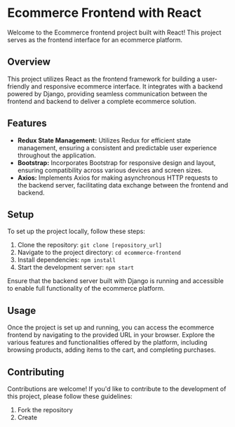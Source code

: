 # Ecommerce Frontend with React

Welcome to the Ecommerce frontend project built with React! This project serves as the frontend interface for an ecommerce platform.

## Overview

This project utilizes React as the frontend framework for building a user-friendly and responsive ecommerce interface. It integrates with a backend powered by Django, providing seamless communication between the frontend and backend to deliver a complete ecommerce solution.

## Features

-   **Redux State Management:** Utilizes Redux for efficient state management, ensuring a consistent and predictable user experience throughout the application.
-   **Bootstrap:** Incorporates Bootstrap for responsive design and layout, ensuring compatibility across various devices and screen sizes.
-   **Axios:** Implements Axios for making asynchronous HTTP requests to the backend server, facilitating data exchange between the frontend and backend.

## Setup

To set up the project locally, follow these steps:

1. Clone the repository: `git clone [repository_url]`
2. Navigate to the project directory: `cd ecommerce-frontend`
3. Install dependencies: `npm install`
4. Start the development server: `npm start`

Ensure that the backend server built with Django is running and accessible to enable full functionality of the ecommerce platform.

## Usage

Once the project is set up and running, you can access the ecommerce frontend by navigating to the provided URL in your browser. Explore the various features and functionalities offered by the platform, including browsing products, adding items to the cart, and completing purchases.

## Contributing

Contributions are welcome! If you'd like to contribute to the development of this project, please follow these guidelines:

1. Fork the repository
2. Create
